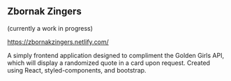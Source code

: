 ## Zbornak Zingers
(currently a work in progress)

https://zbornakzingers.netlify.com/

A simply frontend application designed to compliment the Golden Girls API, which will display a randomized quote in a card upon request. Created using React, styled-components, and bootstrap.
